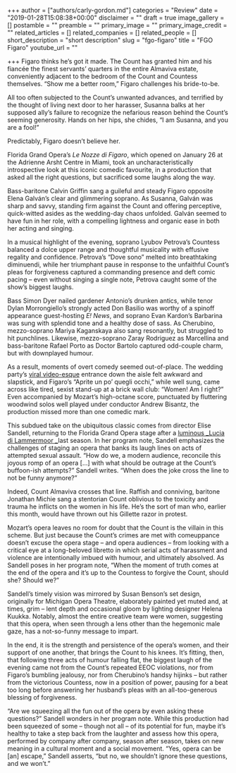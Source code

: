 +++
author = ["authors/carly-gordon.md"]
categories = "Review"
date = "2019-01-28T15:08:38+00:00"
disclaimer = ""
draft = true
image_gallery = []
postamble = ""
preamble = ""
primary_image = ""
primary_image_credit = ""
related_articles = []
related_companies = []
related_people = []
short_description = "short description"
slug = "fgo-figaro"
title = "FGO Figaro"
youtube_url = ""

+++
Figaro thinks he’s got it made. The Count has granted him and his fiancée the finest servants’ quarters in the entire Almaviva estate, conveniently adjacent to the bedroom of the Count and Countess themselves. “Show me a better room,” Figaro challenges his bride-to-be.

All too often subjected to the Count’s unwanted advances, and terrified by the thought of living next door to her harasser, Susanna balks at her supposed ally’s failure to recognize the nefarious reason behind the Count’s seeming generosity. Hands on her hips, she chides, “I am Susanna, and you are a fool!”

Predictably, Figaro doesn’t believe her.

Florida Grand Opera’s _Le Nozze di Figaro_, which opened on January 26 at the Adrienne Arsht Centre in Miami, took an uncharacteristically introspective look at this iconic comedic favourite, in a production that asked all the right questions, but sacrificed some laughs along the way. 

Bass-baritone Calvin Griffin sang a guileful and steady Figaro opposite Elena Galván’s clear and glimmering soprano. As Susanna, Galván was sharp and savvy, standing firm against the Count and offering perceptive, quick-witted asides as the wedding-day chaos unfolded. Galván seemed to have fun in her role, with a compelling lightness and organic ease in both her acting and singing.

In a musical highlight of the evening, soprano Lyubov Petrova’s Countess balanced a dolce upper range and thoughtful musicality with effusive regality and confidence. Petrova’s “Dove sono” melted into breathtaking diminuendi, while her triumphant pause in response to the unfaithful Count’s pleas for forgiveness captured a commanding presence and deft comic pacing – even without singing a single note, Petrova caught some of the show’s biggest laughs.

Bass Simon Dyer nailed gardener Antonio’s drunken antics, while tenor Dylan Morrongiello’s strongly acted Don Basilio was worthy of a spinoff appearance guest-hosting _E! News_, and soprano Evan Kardon’s Barbarina was sung with splendid tone and a healthy dose of sass. As Cherubino, mezzo-soprano Mariya Kaganskaya also sang resonantly, but struggled to hit punchlines. Likewise, mezzo-soprano Zaray Rodriguez as Marcellina and bass-baritone Rafael Porto as Doctor Bartolo captured odd-couple charm, but with downplayed humour.

As a result, moments of overt comedy seemed out-of-place. The wedding party’s [viral video-esque](https://www.youtube.com/watch?v=4-94JhLEiN0) entrance down the aisle felt awkward and slapstick, and Figaro’s “Aprite un po’ quegli occhi,” while well sung, came across like tired, sexist stand-up at a brick wall club: “Women! Am I right?” Even accompanied by Mozart’s high-octane score, punctuated by fluttering woodwind solos well played under conductor Andrew Bisantz, the production missed more than one comedic mark.

This subdued take on the ubiquitous classic comes from director Elise Sandell, returning to the Florida Grand Opera stage after a [luminous _Lucia di Lammermoor _](https://www.schmopera.com/a-luminous-lucia-at-florida-grand-opera/)last season. In her program note, Sandell emphasizes the challenges of staging an opera that banks its laugh lines on acts of attempted sexual assault. “How do we, a modern audience, reconcile this joyous romp of an opera \[...\] with what should be outrage at the Count’s buffoon-ish attempts?” Sandell writes. “When does the joke cross the line to not be funny anymore?”

Indeed, Count Almaviva crosses that line. Raffish and conniving, baritone Jonathan Michie sang a stentorian Count oblivious to the toxicity and trauma he inflicts on the women in his life. He’s the sort of man who, earlier this month, would have thrown out his Gillette razor in protest.

Mozart’s opera leaves no room for doubt that the Count is the villain in this scheme. But just because the Count’s crimes are met with comeuppance doesn’t excuse the opera stage – and opera audiences – from looking with a critical eye at a long-beloved libretto in which serial acts of harassment and violence are intentionally imbued with humour, and ultimately absolved. As Sandell poses in her program note, “When the moment of truth comes at the end of the opera and it’s up to the Countess to forgive the Count, should she? Should we?”

Sandell’s timely vision was mirrored by Susan Benson’s set design, originally for Michigan Opera Theatre, elaborately painted yet muted and, at times, grim – lent depth and occasional gloom by lighting designer Helena Kuukka. Notably, almost the entire creative team were women, suggesting that this opera, when seen through a lens other than the hegemonic male gaze, has a not-so-funny message to impart.

In the end, it is the strength and persistence of the opera’s women, and their support of one another, that brings the Count to his knees. It’s fitting, then, that following three acts of humour falling flat, the biggest laugh of the evening came not from the Count’s repeated EEOC violations, nor from Figaro’s bumbling jealousy, nor from Cherubino’s handsy hijinks – but rather from the victorious Countess, now in a position of power, pausing for a beat too long before answering her husband’s pleas with an all-too-generous blessing of forgiveness.

“Are we squeezing all the fun out of the opera by even asking these questions?” Sandell wonders in her program note. While this production had been squeezed of some – though not all – of its potential for fun, maybe it’s healthy to take a step back from the laughter and assess how this opera, performed by company after company, season after season, takes on new meaning in a cultural moment and a social movement. “Yes, opera can be \[an\] escape,” Sandell asserts, “but no, we shouldn’t ignore these questions, and we won’t.”